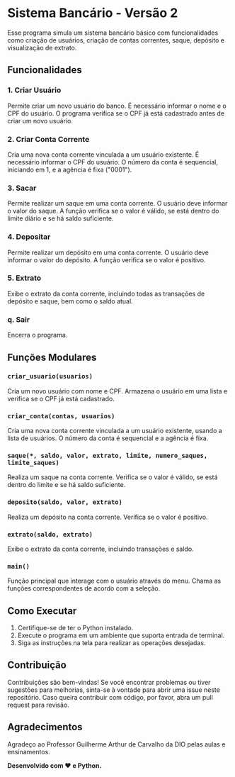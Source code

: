 # Sistema Bancário - Versão 2

Esse programa simula um sistema bancário básico com funcionalidades como criação de usuários, criação de contas correntes, saque, depósito e visualização de extrato.

## Funcionalidades

### 1. Criar Usuário

Permite criar um novo usuário do banco. É necessário informar o nome e o CPF do usuário. O programa verifica se o CPF já está cadastrado antes de criar um novo usuário.

### 2. Criar Conta Corrente

Cria uma nova conta corrente vinculada a um usuário existente. É necessário informar o CPF do usuário. O número da conta é sequencial, iniciando em 1, e a agência é fixa ("0001").

### 3. Sacar

Permite realizar um saque em uma conta corrente. O usuário deve informar o valor do saque. A função verifica se o valor é válido, se está dentro do limite diário e se há saldo suficiente.

### 4. Depositar

Permite realizar um depósito em uma conta corrente. O usuário deve informar o valor do depósito. A função verifica se o valor é positivo.

### 5. Extrato

Exibe o extrato da conta corrente, incluindo todas as transações de depósito e saque, bem como o saldo atual.

### q. Sair

Encerra o programa.

## Funções Modulares

### `criar_usuario(usuarios)`

Cria um novo usuário com nome e CPF. Armazena o usuário em uma lista e verifica se o CPF já está cadastrado.

### `criar_conta(contas, usuarios)`

Cria uma nova conta corrente vinculada a um usuário existente, usando a lista de usuários. O número da conta é sequencial e a agência é fixa.

### `saque(*, saldo, valor, extrato, limite, numero_saques, limite_saques)`

Realiza um saque na conta corrente. Verifica se o valor é válido, se está dentro do limite e se há saldo suficiente.

### `deposito(saldo, valor, extrato)`

Realiza um depósito na conta corrente. Verifica se o valor é positivo.

### `extrato(saldo, extrato)`

Exibe o extrato da conta corrente, incluindo transações e saldo.

### `main()`

Função principal que interage com o usuário através do menu. Chama as funções correspondentes de acordo com a seleção.

## Como Executar

1. Certifique-se de ter o Python instalado.
2. Execute o programa em um ambiente que suporta entrada de terminal.
3. Siga as instruções na tela para realizar as operações desejadas.

## Contribuição

Contribuições são bem-vindas! Se você encontrar problemas ou tiver sugestões para melhorias, sinta-se à vontade para abrir uma issue neste repositório. Caso queira contribuir com código, por favor, abra um pull request para revisão.

## Agradecimentos

Agradeço ao Professor Guilherme Arthur de Carvalho da DIO pelas aulas e ensinamentos.

**Desenvolvido com ❤️ e Python.**